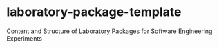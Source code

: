# laboratory-package-template
Content and Structure of Laboratory Packages for Software Engineering Experiments
